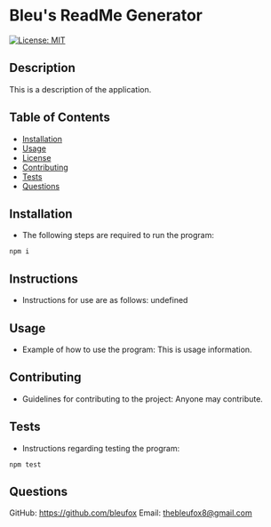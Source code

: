   # Bleu's ReadMe Generator

  [![License: MIT](https://img.shields.io/badge/License-MIT-yellow.svg)](https://opensource.org/licenses/MIT)

  ## Description
  This is a description of the application.

  ## Table of Contents
  - [Installation](#installation)
  - [Usage](#usageInformation)
  - [License](#license)
  - [Contributing](#contributionGuidelines)
  - [Tests](#testInstructions)
  - [Questions](#questions)

  ## Installation
  * The following steps are required to run the program:

  ```
  npm i
  ```

  ## Instructions
  * Instructions for use are as follows:
  undefined

  ## Usage
  * Example of how to use the program:
  This is usage information.

  ## Contributing
  * Guidelines for contributing to the project:
  Anyone may contribute.

  ## Tests
  * Instructions regarding testing the program:
  ```
  npm test
  ```

  ## Questions
  GitHub: https://github.com/bleufox
  Email: thebleufox8@gmail.com
  